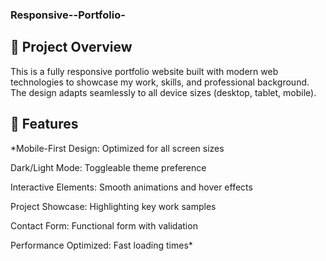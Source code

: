 ### Responsive--Portfolio-
## 📌 Project Overview
This is a fully responsive portfolio website built with modern web technologies to showcase my work, skills, and professional background. The design adapts seamlessly to all device sizes (desktop, tablet, mobile).
## 🚀 Features
*Mobile-First Design: Optimized for all screen sizes

Dark/Light Mode: Toggleable theme preference

Interactive Elements: Smooth animations and hover effects

Project Showcase: Highlighting key work samples

Contact Form: Functional form with validation

Performance Optimized: Fast loading times*

